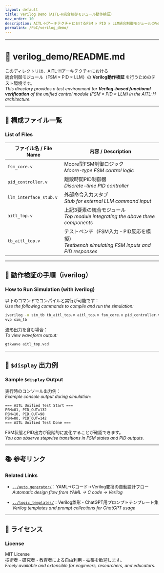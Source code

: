 ```yaml
---
layout: default
title: Verilog Demo（AITL-H統合制御モジュール動作検証）
nav_order: 10
description: AITL-HアーキテクチャにおけるFSM × PID × LLM統合制御モジュールのVerilog動作検証環境。
permalink: /PoC/verilog_demo/
---
```


---

# 🧪 verilog_demo/README.md

このディレクトリは、AITL-Hアーキテクチャにおける  
統合制御モジュール（FSM × PID × LLM）の **Verilog動作検証** を行うためのテスト環境です。  
_This directory provides a test environment for **Verilog-based functional verification** of the unified control module (FSM × PID × LLM) in the AITL-H architecture._

---

## 🧩 構成ファイル一覧  
### List of Files

| ファイル名 / File Name      | 内容 / Description |
|----------------------------|--------------------|
| `fsm_core.v`               | Moore型FSM制御ロジック<br>_Moore-type FSM control logic_ |
| `pid_controller.v`         | 離散時間PID制御器<br>_Discrete-time PID controller_ |
| `llm_interface_stub.v`     | 外部命令入力スタブ<br>_Stub for external LLM command input_ |
| `aitl_top.v`               | 上記3要素の統合モジュール<br>_Top module integrating the above three components_ |
| `tb_aitl_top.v`            | テストベンチ（FSM入力・PID反応を模擬）<br>_Testbench simulating FSM inputs and PID responses_ |

---

## 🧪 動作検証の手順（iverilog）  
### How to Run Simulation (with iverilog)

以下のコマンドでコンパイルと実行が可能です：  
_Use the following commands to compile and run the simulation:_

```bash
iverilog -o sim_tb tb_aitl_top.v aitl_top.v fsm_core.v pid_controller.v
vvp sim_tb
```

波形出力を含む場合：  
_To view waveform output:_

```bash
gtkwave aitl_top.vcd
```

---

## 💬 `$display` 出力例  
### Sample `$display` Output

実行時のコンソール出力例：  
_Example console output during simulation:_

```
=== AITL Unified Test Start ===
FSM=01, PID_OUT=132
FSM=10, PID_OUT=98
FSM=00, PID_OUT=142
=== AITL Unified Test Done ===
```

FSM状態とPID出力が段階的に変化することが確認できます。  
_You can observe stepwise transitions in FSM states and PID outputs._

---

## 📚 参考リンク  
### Related Links

- [`../auto_generator/`](../auto_generator/)：YAML→Cコード→Verilog変換の自動設計フロー  
  _Automatic design flow from YAML → C code → Verilog_

- [`../logic_templates/`](../logic_templates/)：Verilog雛形・ChatGPT用プロンプトテンプレート集  
  _Verilog templates and prompt collections for ChatGPT usage_

---

## 📜 ライセンス  
### License

MIT License  
技術者・研究者・教育者による自由利用・拡張を歓迎します。  
_Freely available and extensible for engineers, researchers, and educators._

